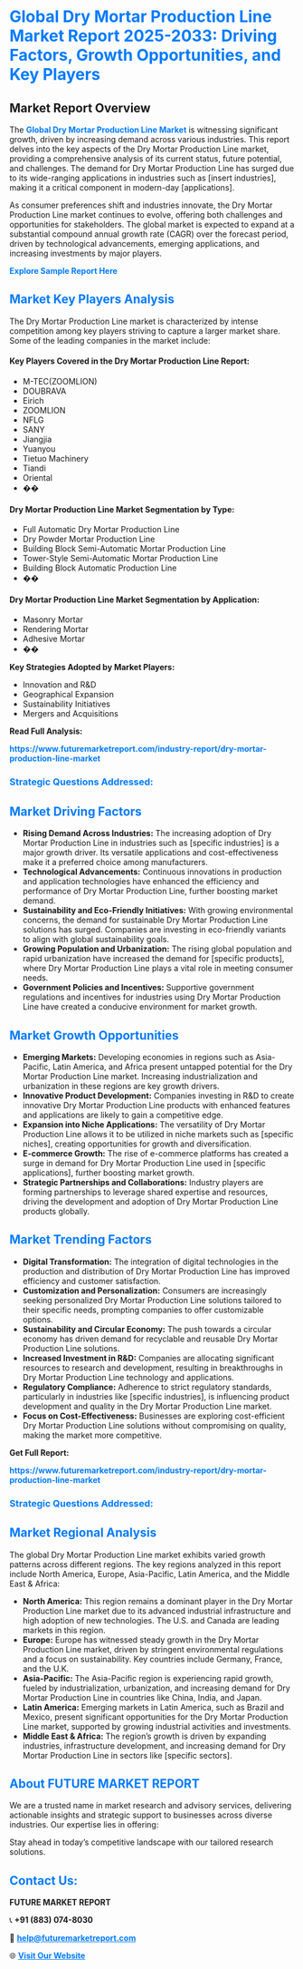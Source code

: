 <h1 style="color: #007BFF;">Global Dry Mortar Production Line Market Report 2025-2033: Driving Factors, Growth Opportunities, and Key Players</h1>

<section id="overview">
<h2>Market Report Overview</h2>
<p>The <a href="https://www.futuremarketreport.com/industry-report/dry-mortar-production-line-market" style="color: #007BFF; text-decoration: none;"><strong>Global Dry Mortar Production Line Market</strong></a> is witnessing significant growth, driven by increasing demand across various industries. This report delves into the key aspects of the Dry Mortar Production Line market, providing a comprehensive analysis of its current status, future potential, and challenges. The demand for Dry Mortar Production Line has surged due to its wide-ranging applications in industries such as [insert industries], making it a critical component in modern-day [applications].</p>
<p>As consumer preferences shift and industries innovate, the Dry Mortar Production Line market continues to evolve, offering both challenges and opportunities for stakeholders. The global market is expected to expand at a substantial compound annual growth rate (CAGR) over the forecast period, driven by technological advancements, emerging applications, and increasing investments by major players.</p>
</section>

<section id="overview">
<p><a href="https://www.futuremarketreport.com/request-sample/reportId=117013" style="color: #007BFF; text-decoration: none;"><strong>Explore Sample Report Here</strong></a></p>
</section>

<section id="key-players">
<h2 style="color: #007BFF;">Market Key Players Analysis</h2>
<p>The Dry Mortar Production Line market is characterized by intense competition among key players striving to capture a larger market share. Some of the leading companies in the market include:</p>
<h4>Key Players Covered in the Dry Mortar Production Line Report:</h4>
<ul><li>M-TEC(ZOOMLION)</li><li>DOUBRAVA</li><li>Eirich</li><li>ZOOMLION</li><li>NFLG</li><li>SANY</li><li>Jiangjia</li><li>Yuanyou</li><li>Tietuo Machinery</li><li>Tiandi</li><li>Oriental</li><li>��</li></ul>
<h4>Dry Mortar Production Line Market Segmentation by Type:</h4>
<ul><li>Full Automatic Dry Mortar Production Line</li><li>Dry Powder Mortar Production Line</li><li>Building Block Semi-Automatic Mortar Production Line</li><li>Tower-Style Semi-Automatic Mortar Production Line</li><li>Building Block Automatic Production Line</li><li>��</li></ul>

<h4>Dry Mortar Production Line Market Segmentation by Application:</h4>
<ul><li>Masonry Mortar</li><li>Rendering Mortar</li><li>Adhesive Mortar</li><li>��</li></ul>
<p><strong>Key Strategies Adopted by Market Players:</strong></p>
<ul>
<li>Innovation and R&D</li>
<li>Geographical Expansion</li>
<li>Sustainability Initiatives</li>
<li>Mergers and Acquisitions</li>
</ul>
</section>

<section>
<p><strong>Read Full Analysis: </strong></p><a href="https://www.futuremarketreport.com/industry-report/dry-mortar-production-line-market" style="color: #007BFF; text-decoration: none;"><strong>https://www.futuremarketreport.com/industry-report/dry-mortar-production-line-market</strong></a>
<h3 style="color: #007BFF;">Strategic Questions Addressed:</h3>
</section>

<section id="driving-factors">
<h2 style="color: #007BFF;">Market Driving Factors</h2>
<ul>
<li><strong>Rising Demand Across Industries:</strong> The increasing adoption of Dry Mortar Production Line in industries such as [specific industries] is a major growth driver. Its versatile applications and cost-effectiveness make it a preferred choice among manufacturers.</li>
<li><strong>Technological Advancements:</strong> Continuous innovations in production and application technologies have enhanced the efficiency and performance of Dry Mortar Production Line, further boosting market demand.</li>
<li><strong>Sustainability and Eco-Friendly Initiatives:</strong> With growing environmental concerns, the demand for sustainable Dry Mortar Production Line solutions has surged. Companies are investing in eco-friendly variants to align with global sustainability goals.</li>
<li><strong>Growing Population and Urbanization:</strong> The rising global population and rapid urbanization have increased the demand for [specific products], where Dry Mortar Production Line plays a vital role in meeting consumer needs.</li>
<li><strong>Government Policies and Incentives:</strong> Supportive government regulations and incentives for industries using Dry Mortar Production Line have created a conducive environment for market growth.</li>
</ul>
</section>

<section id="growth-opportunities">
<h2 style="color: #007BFF;">Market Growth Opportunities</h2>
<ul>
<li><strong>Emerging Markets:</strong> Developing economies in regions such as Asia-Pacific, Latin America, and Africa present untapped potential for the Dry Mortar Production Line market. Increasing industrialization and urbanization in these regions are key growth drivers.</li>
<li><strong>Innovative Product Development:</strong> Companies investing in R&D to create innovative Dry Mortar Production Line products with enhanced features and applications are likely to gain a competitive edge.</li>
<li><strong>Expansion into Niche Applications:</strong> The versatility of Dry Mortar Production Line allows it to be utilized in niche markets such as [specific niches], creating opportunities for growth and diversification.</li>
<li><strong>E-commerce Growth:</strong> The rise of e-commerce platforms has created a surge in demand for Dry Mortar Production Line used in [specific applications], further boosting market growth.</li>
<li><strong>Strategic Partnerships and Collaborations:</strong> Industry players are forming partnerships to leverage shared expertise and resources, driving the development and adoption of Dry Mortar Production Line products globally.</li>
</ul>
</section>

<section id="trending-factors">
<h2 style="color: #007BFF;">Market Trending Factors</h2>
<ul>
<li><strong>Digital Transformation:</strong> The integration of digital technologies in the production and distribution of Dry Mortar Production Line has improved efficiency and customer satisfaction.</li>
<li><strong>Customization and Personalization:</strong> Consumers are increasingly seeking personalized Dry Mortar Production Line solutions tailored to their specific needs, prompting companies to offer customizable options.</li>
<li><strong>Sustainability and Circular Economy:</strong> The push towards a circular economy has driven demand for recyclable and reusable Dry Mortar Production Line solutions.</li>
<li><strong>Increased Investment in R&D:</strong> Companies are allocating significant resources to research and development, resulting in breakthroughs in Dry Mortar Production Line technology and applications.</li>
<li><strong>Regulatory Compliance:</strong> Adherence to strict regulatory standards, particularly in industries like [specific industries], is influencing product development and quality in the Dry Mortar Production Line market.</li>
<li><strong>Focus on Cost-Effectiveness:</strong> Businesses are exploring cost-efficient Dry Mortar Production Line solutions without compromising on quality, making the market more competitive.</li>
</ul>
</section>

<section>
<p><strong>Get Full Report: </strong></p><a href="https://www.futuremarketreport.com/industry-report/dry-mortar-production-line-market" style="color: #007BFF; text-decoration: none;"><strong>https://www.futuremarketreport.com/industry-report/dry-mortar-production-line-market</strong></a>
<h3 style="color: #007BFF;">Strategic Questions Addressed:</h3>
</section>


<section id="regional-analysis">
<h2 style="color: #007BFF;">Market Regional Analysis</h2>
<p>The global Dry Mortar Production Line market exhibits varied growth patterns across different regions. The key regions analyzed in this report include North America, Europe, Asia-Pacific, Latin America, and the Middle East & Africa:</p>
<ul>
<li><strong>North America:</strong> This region remains a dominant player in the Dry Mortar Production Line market due to its advanced industrial infrastructure and high adoption of new technologies. The U.S. and Canada are leading markets in this region.</li>
<li><strong>Europe:</strong> Europe has witnessed steady growth in the Dry Mortar Production Line market, driven by stringent environmental regulations and a focus on sustainability. Key countries include Germany, France, and the U.K.</li>
<li><strong>Asia-Pacific:</strong> The Asia-Pacific region is experiencing rapid growth, fueled by industrialization, urbanization, and increasing demand for Dry Mortar Production Line in countries like China, India, and Japan.</li>
<li><strong>Latin America:</strong> Emerging markets in Latin America, such as Brazil and Mexico, present significant opportunities for the Dry Mortar Production Line market, supported by growing industrial activities and investments.</li>
<li><strong>Middle East & Africa:</strong> The region’s growth is driven by expanding industries, infrastructure development, and increasing demand for Dry Mortar Production Line in sectors like [specific sectors].</li>
</ul>
</section>

<footer>
<h2 style="color: #007BFF;">About FUTURE MARKET REPORT</h2>
<p>We are a trusted name in market research and advisory services, delivering actionable insights and strategic support to businesses across diverse industries. Our expertise lies in offering:</p>

<p>Stay ahead in today’s competitive landscape with our tailored research solutions.</p>

<h2 style="color: #007BFF;">Contact Us:</h2>
<p><strong>FUTURE MARKET REPORT</strong></p>
<p>📞 <strong>+91 (883) 074-8030</strong></p>
<p>📧 <strong><a href="mailto:help@futuremarketreport.com" style="color: #007BFF;">help@futuremarketreport.com</a></strong></p>
<p>🌐 <strong><a href="https://www.futuremarketreport.com/" style="color: #007BFF;">Visit Our Website</a></strong></p>
</footer>